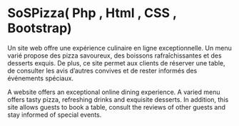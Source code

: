 # SoSPizza( Php , Html , CSS , Bootstrap)
Un site web  offre une expérience culinaire en ligne exceptionnelle. Un menu varié propose des pizza savoureux, des boissons rafraîchissantes et des desserts exquis.
De plus, ce site permet aux clients de réserver une table, de consulter les avis d’autres convives et de rester informés des événements spéciaux.


A website offers an exceptional online dining experience. A varied menu offers tasty pizza, refreshing drinks and exquisite desserts. 
In addition, this site allows guests to book a table, consult the reviews of other guests and stay informed of special events.
